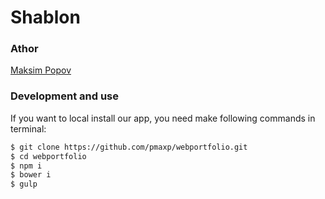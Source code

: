 # Shablon

### Athor

 [Maksim Popov]

### Development and use
If you want to local install our app, you need make following commands in terminal:

```sh
$ git clone https://github.com/pmaxp/webportfolio.git
$ cd webportfolio
$ npm i
$ bower i
$ gulp
```

   [Maksim Popov]: <https://github.com/pmaxp>
